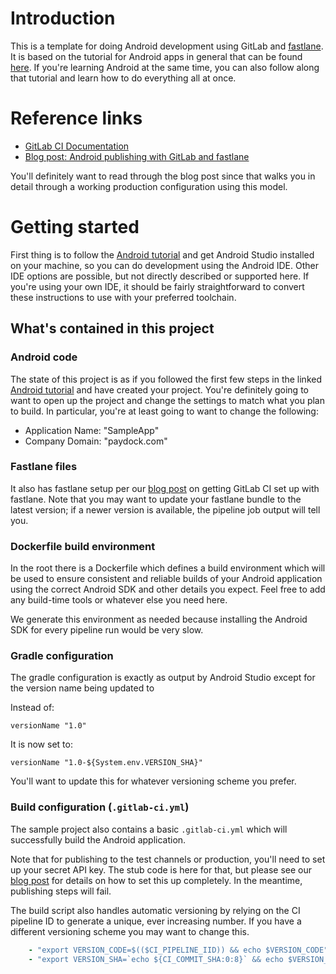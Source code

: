 # Introduction

This is a template for doing Android development using GitLab and [fastlane](https://fastlane.tools/).
It is based on the tutorial for Android apps in general that can be found [here](https://developer.android.com/training/basics/firstapp/). 
If you're learning Android at the same time, you can also follow along that
tutorial and learn how to do everything all at once.

# Reference links

- [GitLab CI Documentation](https://docs.gitlab.com/ee/ci/)
- [Blog post: Android publishing with GitLab and fastlane](https://about.gitlab.com/2019/01/28/android-publishing-with-gitlab-and-fastlane/)

You'll definitely want to read through the blog post since that walks you in detail
through a working production configuration using this model.

# Getting started

First thing is to follow the [Android tutorial](https://developer.android.com/training/basics/firstapp/) and
get Android Studio installed on your machine, so you can do development using
the Android IDE. Other IDE options are possible, but not directly described or
supported here. If you're using your own IDE, it should be fairly straightforward
to convert these instructions to use with your preferred toolchain.

## What's contained in this project

### Android code

The state of this project is as if you followed the first few steps in the linked
[Android tutorial](https://developer.android.com/training/basics/firstapp/) and
have created your project. You're definitely going to want to open up the
project and change the settings to match what you plan to build. In particular,
you're at least going to want to change the following:

- Application Name: "SampleApp"
- Company Domain: "paydock.com"

### Fastlane files

It also has fastlane setup per our [blog post](https://about.gitlab.com/2019/01/28/android-publishing-with-gitlab-and-fastlane/) on
getting GitLab CI set up with fastlane. Note that you may want to update your
fastlane bundle to the latest version; if a newer version is available, the pipeline
job output will tell you.

### Dockerfile build environment

In the root there is a Dockerfile which defines a build environment which will be
used to ensure consistent and reliable builds of your Android application using
the correct Android SDK and other details you expect. Feel free to add any
build-time tools or whatever else you need here.

We generate this environment as needed because installing the Android SDK
for every pipeline run would be very slow.

### Gradle configuration

The gradle configuration is exactly as output by Android Studio except for the
version name being updated to 

Instead of:

`versionName "1.0"`

It is now set to:

`versionName "1.0-${System.env.VERSION_SHA}"`

You'll want to update this for whatever versioning scheme you prefer.

### Build configuration (`.gitlab-ci.yml`)

The sample project also contains a basic `.gitlab-ci.yml` which will successfully 
build the Android application.

Note that for publishing to the test channels or production, you'll need to set
up your secret API key. The stub code is here for that, but please see our
[blog post](https://about.gitlab.com/2019/01/28/android-publishing-with-gitlab-and-fastlane/) for
details on how to set this up completely. In the meantime, publishing steps will fail.

The build script also handles automatic versioning by relying on the CI pipeline
ID to generate a unique, ever increasing number. If you have a different versioning
scheme you may want to change this.

```yaml
    - "export VERSION_CODE=$(($CI_PIPELINE_IID)) && echo $VERSION_CODE"
    - "export VERSION_SHA=`echo ${CI_COMMIT_SHA:0:8}` && echo $VERSION_SHA"
```